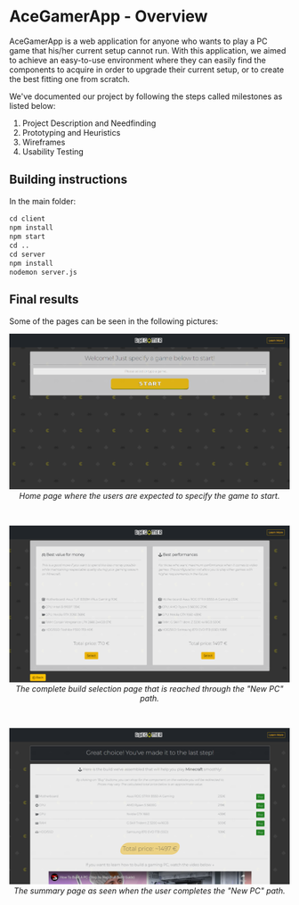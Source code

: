 # AceGamerApp - Overview
AceGamerApp is a web application for anyone who wants to play a PC game that his/her current setup cannot run. With this application, we aimed to achieve an easy-to-use environment where they can easily find the components to acquire in order to upgrade their current setup, or to create the best fitting one from scratch. 

We've documented our project by following the steps called milestones as listed below:
1. Project Description and Needfinding
2. Prototyping and Heuristics
3. Wireframes
4. Usability Testing

## Building instructions
In the main folder:
```
cd client
npm install
npm start
cd ..
cd server
npm install
nodemon server.js
```

## Final results
Some of the pages can be seen in the following pictures:

<p align="center">
  <img src="images/readme/HomePageR.png" /><br/>
  <em>Home page where the users are expected to specify the game to start.</em>
</p>

<br/>

<p align="center">
  <img src="images/readme/SuggestionPageR.png" /><br/>
  <em>The complete build selection page that is reached through the "New PC" path.</em>
</p>

<br/>

<p align="center">
  <img src="images/readme/SummaryPageR.png" /><br/>
  <em>The summary page as seen when the user completes the "New PC" path.</em>
</p>
